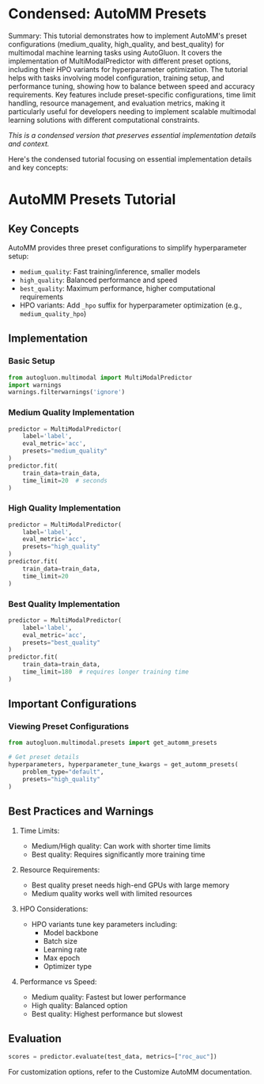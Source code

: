 # Condensed: AutoMM Presets

Summary: This tutorial demonstrates how to implement AutoMM's preset configurations (medium_quality, high_quality, and best_quality) for multimodal machine learning tasks using AutoGluon. It covers the implementation of MultiModalPredictor with different preset options, including their HPO variants for hyperparameter optimization. The tutorial helps with tasks involving model configuration, training setup, and performance tuning, showing how to balance between speed and accuracy requirements. Key features include preset-specific configurations, time limit handling, resource management, and evaluation metrics, making it particularly useful for developers needing to implement scalable multimodal learning solutions with different computational constraints.

*This is a condensed version that preserves essential implementation details and context.*

Here's the condensed tutorial focusing on essential implementation details and key concepts:

# AutoMM Presets Tutorial

## Key Concepts
AutoMM provides three preset configurations to simplify hyperparameter setup:
- `medium_quality`: Fast training/inference, smaller models
- `high_quality`: Balanced performance and speed
- `best_quality`: Maximum performance, higher computational requirements
- HPO variants: Add `_hpo` suffix for hyperparameter optimization (e.g., `medium_quality_hpo`)

## Implementation

### Basic Setup
```python
from autogluon.multimodal import MultiModalPredictor
import warnings
warnings.filterwarnings('ignore')
```

### Medium Quality Implementation
```python
predictor = MultiModalPredictor(
    label='label', 
    eval_metric='acc', 
    presets="medium_quality"
)
predictor.fit(
    train_data=train_data,
    time_limit=20  # seconds
)
```

### High Quality Implementation
```python
predictor = MultiModalPredictor(
    label='label', 
    eval_metric='acc', 
    presets="high_quality"
)
predictor.fit(
    train_data=train_data,
    time_limit=20
)
```

### Best Quality Implementation
```python
predictor = MultiModalPredictor(
    label='label', 
    eval_metric='acc', 
    presets="best_quality"
)
predictor.fit(
    train_data=train_data,
    time_limit=180  # requires longer training time
)
```

## Important Configurations

### Viewing Preset Configurations
```python
from autogluon.multimodal.presets import get_automm_presets

# Get preset details
hyperparameters, hyperparameter_tune_kwargs = get_automm_presets(
    problem_type="default", 
    presets="high_quality"
)
```

## Best Practices and Warnings

1. Time Limits:
   - Medium/High quality: Can work with shorter time limits
   - Best quality: Requires significantly more training time

2. Resource Requirements:
   - Best quality preset needs high-end GPUs with large memory
   - Medium quality works well with limited resources

3. HPO Considerations:
   - HPO variants tune key parameters including:
     - Model backbone
     - Batch size
     - Learning rate
     - Max epoch
     - Optimizer type

4. Performance vs Speed:
   - Medium quality: Fastest but lower performance
   - High quality: Balanced option
   - Best quality: Highest performance but slowest

## Evaluation
```python
scores = predictor.evaluate(test_data, metrics=["roc_auc"])
```

For customization options, refer to the Customize AutoMM documentation.